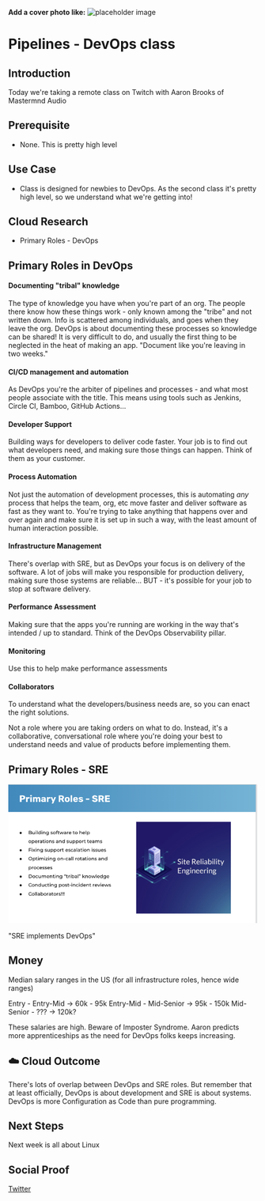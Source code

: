 **Add a cover photo like:**
![placeholder image](https://via.placeholder.com/1200x600)

# Pipelines - DevOps class

## Introduction

Today we're taking a remote class on Twitch with Aaron Brooks of Mastermnd Audio

## Prerequisite

- None. This is pretty high level

## Use Case

- Class is designed for newbies to DevOps. As the second class it's pretty high level, so we understand what we're getting into!

## Cloud Research

- Primary Roles - DevOps

## Primary Roles in DevOps

#### Documenting "tribal" knowledge

The type of knowledge you have when you're part of an org. The people there know how these things work - only known among the "tribe" and not written down. Info is scattered among individuals, and goes when they leave the org. DevOps is about documenting these processes so knowledge can be shared! It is very difficult to do, and usually the first thing to be neglected in the heat of making an app. "Document like you're leaving in two weeks."

#### CI/CD management and automation

As DevOps you're the arbiter of pipelines and processes - and what most people associate with the title. This means using tools such as Jenkins, Circle CI, Bamboo, GitHub Actions...

#### Developer Support

Building ways for developers to deliver code faster. Your job is to find out what developers need, and making sure those things can happen. Think of them as your customer.

#### Process Automation

Not just the automation of development processes, this is automating _any_ process that helps the team, org, etc move faster and deliver software as fast as they want to. You're trying to take anything that happens over and over again and make sure it is set up in such a way, with the least amount of human interaction possible.

#### Infrastructure Management

There's overlap with SRE, but as DevOps your focus is on delivery of the software. A lot of jobs will make you responsible for production delivery, making sure those systems are reliable... BUT - it's possible for your job to stop at software delivery.

#### Performance Assessment

Making sure that the apps you're running are working in the way that's intended / up to standard. Think of the DevOps Observability pillar.

#### Monitoring

Use this to help make performance assessments

#### Collaborators

To understand what the developers/business needs are, so you can enact the right solutions.

Not a role where you are taking orders on what to do. Instead, it's a collaborative, conversational role where you're doing your best to understand needs and value of products before implementing them.

## Primary Roles - SRE

![slide](/Journey/056/sre-slide.png)

"SRE implements DevOps"

## Money

Median salary ranges in the US (for all infrastructure roles, hence wide ranges)

Entry - Entry-Mid -> 60k - 95k
Entry-Mid - Mid-Senior -> 95k - 150k
Mid-Senior - ??? -> 120k?

These salaries are high. Beware of Imposter Syndrome.
Aaron predicts more apprenticeships as the need for DevOps folks keeps increasing.

## ☁️ Cloud Outcome

There's lots of overlap between DevOps and SRE roles. But remember that at least officially, DevOps is about development and SRE is about systems. DevOps is more Configuration as Code than pure programming.

## Next Steps

Next week is all about Linux

## Social Proof

[Twitter](https://twitter.com/_notwaving/status/1346978723795505152?s=20)
